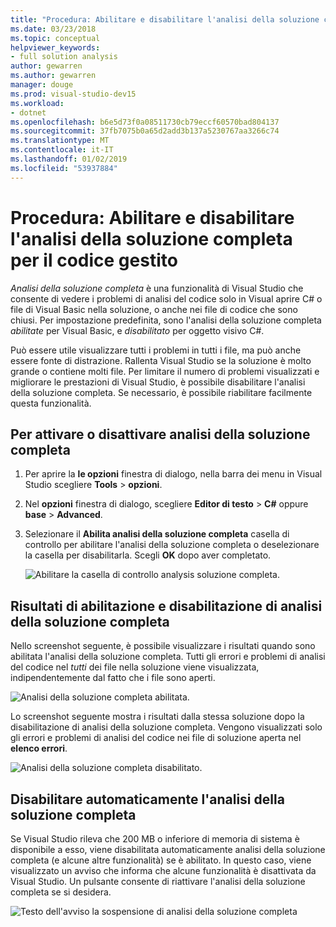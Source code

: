 ```yaml
---
title: "Procedura: Abilitare e disabilitare l'analisi della soluzione completa per il codice gestito"
ms.date: 03/23/2018
ms.topic: conceptual
helpviewer_keywords:
- full solution analysis
author: gewarren
ms.author: gewarren
manager: douge
ms.prod: visual-studio-dev15
ms.workload:
- dotnet
ms.openlocfilehash: b6e5d73f0a08511730cb79eccf60570bad804137
ms.sourcegitcommit: 37fb7075b0a65d2add3b137a5230767aa3266c74
ms.translationtype: MT
ms.contentlocale: it-IT
ms.lasthandoff: 01/02/2019
ms.locfileid: "53937884"
---
```

# <a name="how-to-enable-and-disable-full-solution-analysis-for-managed-code"></a>Procedura: Abilitare e disabilitare l'analisi della soluzione completa per il codice gestito

*Analisi della soluzione completa* è una funzionalità di Visual Studio che consente di vedere i problemi di analisi del codice solo in Visual aprire C# o file di Visual Basic nella soluzione, o anche nei file di codice che sono chiusi. Per impostazione predefinita, sono l'analisi della soluzione completa *abilitate* per Visual Basic, e *disabilitato* per oggetto visivo C#.

Può essere utile visualizzare tutti i problemi in tutti i file, ma può anche essere fonte di distrazione. Rallenta Visual Studio se la soluzione è molto grande o contiene molti file. Per limitare il numero di problemi visualizzati e migliorare le prestazioni di Visual Studio, è possibile disabilitare l'analisi della soluzione completa. Se necessario, è possibile riabilitare facilmente questa funzionalità.

## <a name="to-toggle-full-solution-analysis"></a>Per attivare o disattivare analisi della soluzione completa

1. Per aprire la **le opzioni** finestra di dialogo, nella barra dei menu in Visual Studio scegliere **Tools** > **opzioni**.

1. Nel **opzioni** finestra di dialogo, scegliere **Editor di testo**  >  **C#** oppure **base**  >  **Advanced**.

1. Selezionare il **Abilita analisi della soluzione completa** casella di controllo per abilitare l'analisi della soluzione completa o deselezionare la casella per disabilitarla. Scegli **OK** dopo aver completato.

    ![Abilitare la casella di controllo analysis soluzione completa.](../code-quality/media/options-enable-full-solution-analysis.png)

## <a name="results-of-enabling-and-disabling-full-solution-analysis"></a>Risultati di abilitazione e disabilitazione di analisi della soluzione completa

Nello screenshot seguente, è possibile visualizzare i risultati quando sono abilitata l'analisi della soluzione completa. Tutti gli errori e problemi di analisi del codice nel *tutti* dei file nella soluzione viene visualizzata, indipendentemente dal fatto che i file sono aperti.

![Analisi della soluzione completa abilitata.](../code-quality/media/fsa_enabled.png)

Lo screenshot seguente mostra i risultati dalla stessa soluzione dopo la disabilitazione di analisi della soluzione completa. Vengono visualizzati solo gli errori e problemi di analisi del codice nei file di soluzione aperta nel **elenco errori**.

![Analisi della soluzione completa disabilitato.](../code-quality/media/fsa_disabled.png)

## <a name="automatically-disable-full-solution-analysis"></a>Disabilitare automaticamente l'analisi della soluzione completa

Se Visual Studio rileva che 200 MB o inferiore di memoria di sistema è disponibile a esso, viene disabilitata automaticamente analisi della soluzione completa (e alcune altre funzionalità) se è abilitato. In questo caso, viene visualizzato un avviso che informa che alcune funzionalità è disattivata da Visual Studio. Un pulsante consente di riattivare l'analisi della soluzione completa se si desidera.

![Testo dell'avviso la sospensione di analisi della soluzione completa](../code-quality/media/fsa_alert.png)
